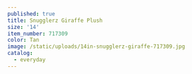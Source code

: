 ```yaml
---
published: true
title: Snugglerz Giraffe Plush
size: '14'
item_number: 717309
color: Tan
image: /static/uploads/14in-snugglerz-giraffe-717309.jpg
catalog:
  - everyday
---
```


